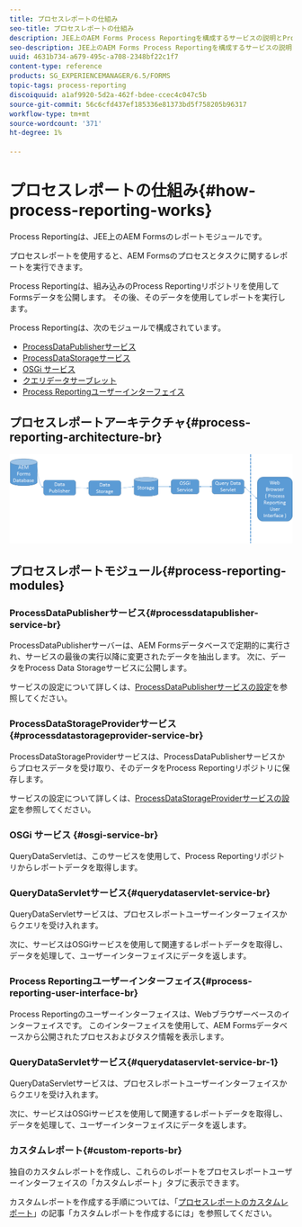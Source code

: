 ```yaml
---
title: プロセスレポートの仕組み
seo-title: プロセスレポートの仕組み
description: JEE上のAEM Forms Process Reportingを構成するサービスの説明とProcess Reporting UIの概要
seo-description: JEE上のAEM Forms Process Reportingを構成するサービスの説明とProcess Reporting UIの概要
uuid: 4631b734-a679-495c-a708-2348bf22c1f7
content-type: reference
products: SG_EXPERIENCEMANAGER/6.5/FORMS
topic-tags: process-reporting
discoiquuid: a1af9920-5d2a-462f-bdee-ccec4c047c5b
source-git-commit: 56c6cfd437ef185336e81373bd5f758205b96317
workflow-type: tm+mt
source-wordcount: '371'
ht-degree: 1%

---
```



# プロセスレポートの仕組み{#how-process-reporting-works}

Process Reportingは、JEE上のAEM Formsのレポートモジュールです。

プロセスレポートを使用すると、AEM Formsのプロセスとタスクに関するレポートを実行できます。

Process Reportingは、組み込みのProcess Reportingリポジトリを使用してFormsデータを公開します。 その後、そのデータを使用してレポートを実行します。

Process Reportingは、次のモジュールで構成されています。

* [ProcessDataPublisherサービス](/help/forms/using/process-reporting/process-reporting-architecture.md#p-processdatapublisher-service-br-p)
* [ProcessDataStorageサービス](/help/forms/using/process-reporting/process-reporting-architecture.md#p-processdatastorageprovider-service-br-p)
* [OSGi サービス](/help/forms/using/process-reporting/process-reporting-architecture.md#p-osgi-service-br-p)
* [クエリデータサーブレット](/help/forms/using/process-reporting/process-reporting-architecture.md#p-querydataservlet-service-br-p)
* [Process Reportingユーザーインターフェイス](/help/forms/using/process-reporting/process-reporting-architecture.md#p-process-reporting-user-interface-br-p)

## プロセスレポートアーキテクチャ{#process-reporting-architecture-br}

![processreportingarchitecture](assets/processreportingarchitecture.png)

## プロセスレポートモジュール{#process-reporting-modules}

### ProcessDataPublisherサービス{#processdatapublisher-service-br}

ProcessDataPublisherサーバーは、AEM Formsデータベースで定期的に実行され、サービスの最後の実行以降に変更されたデータを抽出します。 次に、データをProcess Data Storageサービスに公開します。

サービスの設定について詳しくは、[ProcessDataPublisherサービスの設定](/help/forms/using/process-reporting/install-start-process-reporting.md#p-reportconfiguration-service-p)を参照してください。

### ProcessDataStorageProviderサービス{#processdatastorageprovider-service-br}

ProcessDataStorageProviderサービスは、ProcessDataPublisherサービスからプロセスデータを受け取り、そのデータをProcess Reportingリポジトリに保存します。

サービスの設定について詳しくは、[ProcessDataStorageProviderサービスの設定](/help/forms/using/process-reporting/install-start-process-reporting.md#p-to-configure-the-process-reporting-repository-locations-p)を参照してください。

### OSGi サービス {#osgi-service-br}

QueryDataServletは、このサービスを使用して、Process Reportingリポジトリからレポートデータを取得します。

### QueryDataServletサービス{#querydataservlet-service-br}

QueryDataServletサービスは、プロセスレポートユーザーインターフェイスからクエリを受け入れます。

次に、サービスはOSGiサービスを使用して関連するレポートデータを取得し、データを処理して、ユーザーインターフェイスにデータを返します。

### Process Reportingユーザーインターフェイス{#process-reporting-user-interface-br}

Process Reportingのユーザーインターフェイスは、Webブラウザーベースのインターフェイスです。 このインターフェイスを使用して、AEM Formsデータベースから公開されたプロセスおよびタスク情報を表示します。

### QueryDataServletサービス{#querydataservlet-service-br-1}

QueryDataServletサービスは、プロセスレポートユーザーインターフェイスからクエリを受け入れます。

次に、サービスはOSGiサービスを使用して関連するレポートデータを取得し、データを処理して、ユーザーインターフェイスにデータを返します。

### カスタムレポート{#custom-reports-br}

独自のカスタムレポートを作成し、これらのレポートをプロセスレポートユーザーインターフェイスの「カスタムレポート」タブに表示できます。

カスタムレポートを作成する手順については、「[プロセスレポートのカスタムレポート](/help/forms/using/process-reporting/process-reporting-custom-reports.md)」の記事「カスタムレポートを作成するには」を参照してください。
